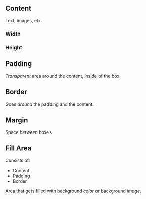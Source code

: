 ## Content
Text, images, etx.
### Width

### Height

## Padding

*Transparent* area around the content, inside of the box.
## Border

Goes *around* the padding and the content.
## Margin

Space *between* boxes

## Fill Area
Consists of:
- Content
- Padding
- Border

Area that gets filled with background *color* or background *image*.